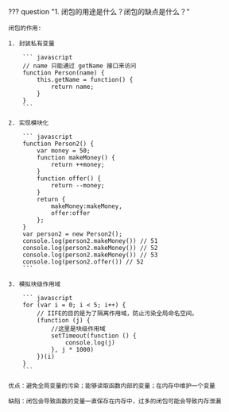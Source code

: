 
??? question "1. 闭包的用途是什么？闭包的缺点是什么？"

    闭包的作用:

    1. 封装私有变量

        ``` javascript
        // name 只能通过 getName 接口来访问
        function Person(name) {
            this.getName = function() {
                return name;
            }
        }
        ```

    2. 实现模块化

        ``` javascript
        function Person2() {
            var money = 50;
            function makeMoney() {
                return ++money;
            }
            function offer() {
                return --money;
            }
            return {
                makeMoney:makeMoney,
                offer:offer
            };
        }
        var person2 = new Person2();
        console.log(person2.makeMoney()) // 51
        console.log(person2.makeMoney()) // 52
        console.log(person2.makeMoney()) // 53
        console.log(person2.offer()) // 52
        ```

    3. 模拟块级作用域

        ``` javascript
        for (var i = 0; i < 5; i++) {
            // IIFE的目的是为了隔离作用域，防止污染全局命名空间。
            (function (j) {
                //这里是块级作用域
                setTimeout(function () {
                    console.log(j)
                }, j * 1000)
            })(i)
        }
        ```

    优点：避免全局变量的污染；能够读取函数内部的变量；在内存中维护一个变量

    缺陷：闭包会导致函数的变量一直保存在内存中，过多的闭包可能会导致内存泄漏

